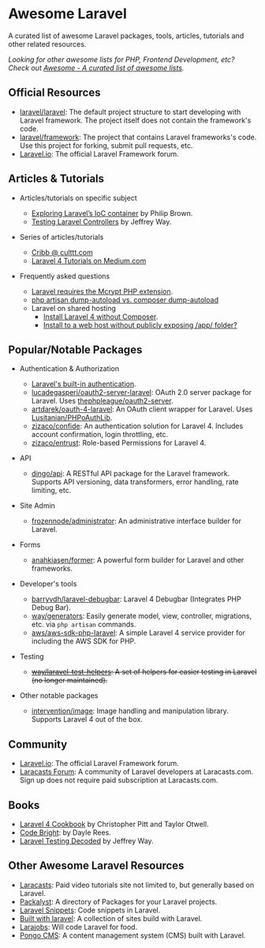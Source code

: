# Awesome Laravel
A curated list of awesome Laravel packages, tools, articles, tutorials and other related resources.

*Looking for other awesome lists for PHP, Frontend Development, etc? Check out [Awesome - A curated list of awesome lists](https://github.com/sindresorhus/awesome).*

## Official Resources
- [laravel/laravel](https://github.com/laravel/laravel): The default project structure to start developing with Laravel framework. The project itself does not contain the framework's code.
- [laravel/framework](https://github.com/laravel/framework): The project that contains Laravel frameworks's code. Use this project for forking, submit pull requests, etc.
- [Laravel.io](http://laravel.io): The official Laravel Framework forum.

## Articles & Tutorials
- Articles/tutorials on specific subject
    - [Exploring Laravel’s IoC container](http://culttt.com/2014/03/24/exploring-laravels-ioc-container/) by Philip Brown.
    - [Testing Laravel Controllers](http://code.tutsplus.com/tutorials/testing-laravel-controllers--net-31456) by Jeffrey Way.
- Series of articles/tutorials
    - [Cribb @ culttt.com](http://culttt.com/tag/cribbb/)
    - [Laravel 4 Tutorials on Medium.com](https://medium.com/laravel-4)

- Frequently asked questions
    - [Laravel requires the Mcrypt PHP extension](https://stackoverflow.com/questions/16830405/laravel-requires-the-mcrypt-php-extension).
    - [php artisan dump-autoload vs. composer dump-autoload](https://stackoverflow.com/questions/20274082/what-are-differences-between-php-artisan-dump-autoload-and-composer-dump-auto)
    - Laravel on shared hosting
      - [Install Laravel 4 without Composer](https://stackoverflow.com/questions/15940140/can-i-install-laravel-4-without-using-composer).
      - [Install to a web host without publicly exposing /app/ folder?](https://stackoverflow.com/questions/16683046/how-to-install-laravel-4-to-a-web-host-subfolder-without-publicly-exposing-app)

## Popular/Notable Packages

- Authentication & Authorization
    - [Laravel's built-in authentication](http://laravel.com/docs/security).
    - [lucadegasperi/oauth2-server-laravel](https://github.com/lucadegasperi/oauth2-server-laravel): OAuth 2.0 server package for Laravel. Uses [thephpleague/oauth2-server](https://github.com/thephpleague/oauth2-server).
    - [artdarek/oauth-4-laravel](https://github.com/artdarek/oauth-4-laravel): An OAuth client wrapper for Laravel. Uses [Lusitanian/PHPoAuthLib](https://github.com/Lusitanian/PHPoAuthLib).
    - [zizaco/confide](https://github.com/Zizaco/confide): An authentication solution for Laravel 4. Includes account confirmation, login throttling, etc.
    - [zizaco/entrust](https://github.com/Zizaco/entrust): Role-based Permissions for Laravel 4.

- API
    - [dingo/api](https://github.com/dingo/api): A RESTful API package for the Laravel framework. Supports API versioning, data transformers, error handling, rate limiting, etc.

- Site Admin
    - [frozennode/administrator](https://github.com/FrozenNode/Laravel-Administrator): An administrative interface builder for Laravel.

- Forms
    - [anahkiasen/former](https://github.com/anahkiasen/former): A powerful form builder for Laravel and other frameworks.

- Developer's tools
    - [barryvdh/laravel-debugbar](https://github.com/barryvdh/laravel-debugbar): Laravel 4 Debugbar (Integrates PHP Debug Bar).
    - [way/generators](https://github.com/JeffreyWay/Laravel-4-Generators): Easily generate model, view, controller, migrations, etc. via `php artisan` commands.
    - [aws/aws-sdk-php-laravel](https://github.com/aws/aws-sdk-php-laravel.git): A simple Laravel 4 service provider for including the AWS SDK for PHP.

- Testing
    - ~~[way/laravel-test-helpers](https://github.com/JeffreyWay/Laravel-Test-Helpers): A set of helpers for easier testing in Laravel (no longer maintained).~~

- Other notable packages
    - [intervention/image](https://github.com/Intervention/image): Image handling and manipulation library. Supports Laravel 4 out of the box.

## Community
- [Laravel.io](http://laravel.io): The official Laravel Framework forum.
- [Laracasts Forum](https://www.laracasts.com/forum): A community of Laravel developers at Laracasts.com. Sign up does not require paid subscription at Laracasts.com.

## Books
- [Laravel 4 Cookbook](https://leanpub.com/laravel4cookbook) by Christopher Pitt and Taylor Otwell.
- [Code Bright](https://leanpub.com/codebright): by Dayle Rees.
- [Laravel Testing Decoded](https://leanpub.com/laravel-testing-decoded) by Jeffrey Way.

## Other Awesome Laravel Resources
- [Laracasts](https://www.laracasts.com): Paid video tutorials site not limited to, but generally based on Laravel.
- [Packalyst](http://packalyst.com/): A directory of Packages for your Laravel projects.
- [Laravel Snippets](http://laravelsnippets.com/): Code snippets in Laravel.
- [Built with laravel](http://builtwithlaravel.com/): A collection of sites build with Laravel.
- [Larajobs](https://larajobs.com): Will code Laravel for food.
- [Pongo CMS](http://pongocms.com/): A content management system (CMS) built with Laravel.
